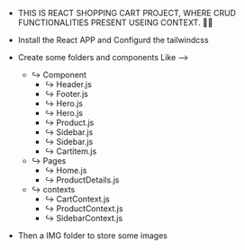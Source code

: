 - THIS IS REACT SHOPPING CART PROJECT, WHERE CRUD FUNCTIONALITIES PRESENT USEING CONTEXT. 🌟🛒

- Install the React APP and Configurd the tailwindcss
- Create some folders and components Like -->
  - ↪ Component
    - ↪ Header.js
    - ↪ Footer.js
    - ↪ Hero.js
    - ↪ Hero.js
    - ↪ Product.js
    - ↪ Sidebar.js
    - ↪ Sidebar.js
    - ↪ Cartitem.js
  - ↪ Pages
    - ↪ Home.js
    - ↪ ProductDetails.js
  - ↪ contexts
    - ↪ CartContext.js
    - ↪ ProductContext.js
    - ↪ SidebarContext.js
- Then a IMG folder to store some images
